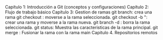 Capítulo 1: Introducción a Git (conceptos y configuraciones)
Capítulo 2: Flujo de trabajo básico
Capítulo 3: Gestion de ramas
git branch: crea una rama
git checkout <nombre de la rama>: moverse a la rama seleccionada.
git checkout -b "<nombre de la rama>: crear una rama y moverse a la rama nueva.
git branch -d <nombre de la rama>: borra la rama seleccionada.
git status: Muestra las caracteristicas de la rama principal.
git merge <nombre de la rama>: Fusionar la rama con la rama main
Capitulo 4. Repositorios remotos